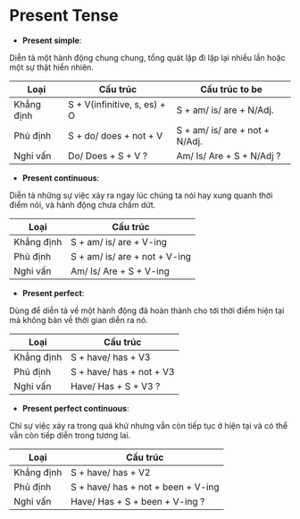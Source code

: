 # Present Tense

  - **Present simple**: 
  
  Diễn tả một hành động chung chung, tổng quát lặp đi lặp lại nhiều lần hoặc một sự thật hiển nhiên.


| Loại       | Cấu trúc                     | Cấu trúc to be                 |
| ---------- | ---------------------------- | ------------------------------ |
| Khẳng định | S + V(infinitive, s, es) + O | S + am/ is/ are + N/Adj.       |
| Phủ định   | S + do/ does + not + V       | S + am/ is/ are + not + N/Adj. |
| Nghi vấn   | Do/ Does + S + V ?           | Am/ Is/ Are + S + N/Adj ?      |
    
  - **Present continuous**: 
  
  Diễn tả những sự việc xảy ra ngay lúc chúng ta nói hay xung quanh thời điểm nói, và hành động chưa chấm dứt.

| Loại       | Cấu trúc                      |
| ---------- | ----------------------------- |
| Khẳng định | S + am/ is/ are + V-ing       |
| Phủ định   | S + am/ is/ are + not + V-ing |
| Nghi vấn   | Am/ Is/ Are + S + V-ing       |
    
  - **Present perfect**: 
  
  Dùng để diễn tả về một hành động đã hoàn thành cho tới thời điểm hiện tại mà không bàn về thời gian diễn ra nó.


| Loại       | Cấu trúc                 |
| ---------- | ------------------------ |
| Khẳng định | S + have/ has + V3       |
| Phủ định   | S + have/ has + not + V3 |
| Nghi vấn   | Have/ Has + S + V3 ?     |
    
  - **Present perfect continuous**: 
  
  Chỉ sự việc xảy ra trong quá khứ nhưng vẫn còn tiếp tục ở hiện tại và có thể vẫn còn tiếp diễn trong tương lai.


| Loại       | Cấu trúc                           |
| ---------- | ---------------------------------- |
| Khẳng định | S + have/ has + V2                 |
| Phủ định   | S + have/ has + not + been + V-ing |
| Nghi vấn   | Have/ Has + S + been + V-ing ?     |